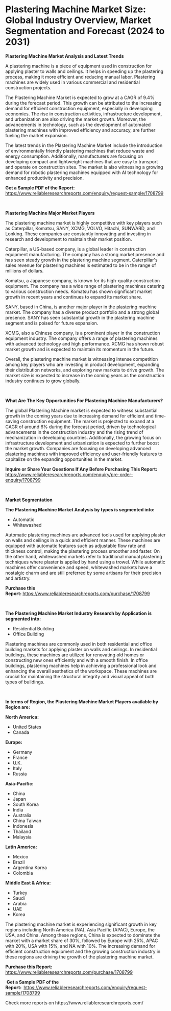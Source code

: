 <p><h1>Plastering Machine Market Size: Global Industry Overview, Market Segmentation and Forecast (2024 to 2031)</h1></p><p><strong>Plastering Machine Market Analysis and Latest Trends</strong></p>
<p><p>A plastering machine is a piece of equipment used in construction for applying plaster to walls and ceilings. It helps in speeding up the plastering process, making it more efficient and reducing manual labor. Plastering machines are widely used in various commercial and residential construction projects.</p><p>The Plastering Machine Market is expected to grow at a CAGR of 9.4% during the forecast period. This growth can be attributed to the increasing demand for efficient construction equipment, especially in developing economies. The rise in construction activities, infrastructure development, and urbanization are also driving the market growth. Moreover, the advancements in technology, such as the development of automated plastering machines with improved efficiency and accuracy, are further fueling the market expansion.</p><p>The latest trends in the Plastering Machine Market include the introduction of environmentally friendly plastering machines that reduce waste and energy consumption. Additionally, manufacturers are focusing on developing compact and lightweight machines that are easy to transport and operate on construction sites. The market is also witnessing a growing demand for robotic plastering machines equipped with AI technology for enhanced productivity and precision.</p></p>
<p><strong>Get a Sample PDF of the Report:&nbsp;</strong> <a href="https://www.reliableresearchreports.com/enquiry/request-sample/1708799">https://www.reliableresearchreports.com/enquiry/request-sample/1708799</a></p>
<p>&nbsp;</p>
<p><strong>Plastering Machine Major Market Players</strong></p>
<p><p>The plastering machine market is highly competitive with key players such as Caterpillar, Komatsu, SANY, XCMG, VOLVO, Hitachi, SUNWARD, and Lonking. These companies are constantly innovating and investing in research and development to maintain their market position.</p><p>Caterpillar, a US-based company, is a global leader in construction equipment manufacturing. The company has a strong market presence and has seen steady growth in the plastering machine segment. Caterpillar's sales revenue for plastering machines is estimated to be in the range of millions of dollars.</p><p>Komatsu, a Japanese company, is known for its high-quality construction equipment. The company has a wide range of plastering machines catering to various construction needs. Komatsu has shown significant market growth in recent years and continues to expand its market share.</p><p>SANY, based in China, is another major player in the plastering machine market. The company has a diverse product portfolio and a strong global presence. SANY has seen substantial growth in the plastering machine segment and is poised for future expansion.</p><p>XCMG, also a Chinese company, is a prominent player in the construction equipment industry. The company offers a range of plastering machines with advanced technology and high performance. XCMG has shown robust market growth and is expected to maintain its momentum in the future.</p><p>Overall, the plastering machine market is witnessing intense competition among key players who are investing in product development, expanding their distribution networks, and exploring new markets to drive growth. The market size is expected to increase in the coming years as the construction industry continues to grow globally.</p></p>
<p>&nbsp;</p>
<p><strong>What Are The Key Opportunities For Plastering Machine Manufacturers?</strong></p>
<p><p>The global Plastering Machine market is expected to witness substantial growth in the coming years due to increasing demand for efficient and time-saving construction equipment. The market is projected to expand at a CAGR of around 6% during the forecast period, driven by technological advancements in the construction industry and the rising trend of mechanization in developing countries. Additionally, the growing focus on infrastructure development and urbanization is expected to further boost the market growth. Companies are focusing on developing advanced plastering machines with improved efficiency and user-friendly features to capitalize on the expanding opportunities in the market.</p></p>
<p><strong>Inquire or Share Your Questions If Any Before Purchasing This Report:</strong> <a href="https://www.reliableresearchreports.com/enquiry/pre-order-enquiry/1708799">https://www.reliableresearchreports.com/enquiry/pre-order-enquiry/1708799</a></p>
<p>&nbsp;</p>
<p><strong>Market Segmentation</strong></p>
<p><strong>The Plastering Machine Market Analysis by types is segmented into:</strong></p>
<p><ul><li>Automatic</li><li>Whitewashed</li></ul></p>
<p><p>Automatic plastering machines are advanced tools used for applying plaster on walls and ceilings in a quick and efficient manner. These machines are equipped with automatic features such as adjustable flow rate and thickness control, making the plastering process smoother and faster. On the other hand, whitewashed markets refer to traditional manual plastering techniques where plaster is applied by hand using a trowel. While automatic machines offer convenience and speed, whitewashed markets have a nostalgic charm and are still preferred by some artisans for their precision and artistry.</p></p>
<p><strong>Purchase this Report:&nbsp;</strong><a href="https://www.reliableresearchreports.com/purchase/1708799">https://www.reliableresearchreports.com/purchase/1708799</a></p>
<p>&nbsp;</p>
<p><strong>The Plastering Machine Market Industry Research by Application is segmented into:</strong></p>
<p><ul><li>Residential Building</li><li>Office Building</li></ul></p>
<p><p>Plastering machines are commonly used in both residential and office building markets for applying plaster on walls and ceilings. In residential buildings, these machines are utilized for renovating old homes or constructing new ones efficiently and with a smooth finish. In office buildings, plastering machines help in achieving a professional look and enhancing the overall aesthetics of the workspace. These machines are crucial for maintaining the structural integrity and visual appeal of both types of buildings.</p></p>
<p>&nbsp;</p>
<p><strong>In terms of Region, the Plastering Machine Market Players available by Region are:</strong></p>
<p>
    <p> <strong> North America: </strong>
        <ul>
            <li>United States</li>
            <li>Canada</li>
        </ul>
        </p> 
    <p> <strong> Europe: </strong>
        <ul>
            <li>Germany</li>
            <li>France</li>
            <li>U.K.</li>
            <li>Italy</li>
            <li>Russia</li>
        </ul>
        </p> 
    <p> <strong> Asia-Pacific: </strong>
        <ul>
            <li>China</li>
            <li>Japan</li>
            <li>South Korea</li>
            <li>India</li>
            <li>Australia</li>
            <li>China Taiwan</li>
            <li>Indonesia</li>
            <li>Thailand</li>
            <li>Malaysia</li>
        </ul>
        </p> 
    <p> <strong> Latin America: </strong>
        <ul>
            <li>Mexico</li>
            <li>Brazil</li>
            <li>Argentina Korea</li>
            <li>Colombia</li>
        </ul>
        </p> 
    <p> <strong> Middle East & Africa: </strong>
        <ul>
            <li>Turkey</li>
            <li>Saudi</li>
            <li>Arabia</li>
            <li>UAE</li>
            <li>Korea</li>
        </ul>
    </p>
    </p>
<p><p>The plastering machine market is experiencing significant growth in key regions including North America (NA), Asia Pacific (APAC), Europe, the USA, and China. Among these regions, China is expected to dominate the market with a market share of 30%, followed by Europe with 25%, APAC with 20%, USA with 15%, and NA with 10%. The increasing demand for efficient construction equipment and the growing construction industry in these regions are driving the growth of the plastering machine market.</p></p>
<p><strong>Purchase this Report: </strong><a href="https://www.reliableresearchreports.com/purchase/1708799">https://www.reliableresearchreports.com/purchase/1708799</a></p>
<p>&nbsp;<strong>Get a Sample PDF of the Report:&nbsp;&nbsp;</strong><a href="https://www.reliableresearchreports.com/enquiry/request-sample/1708799">https://www.reliableresearchreports.com/enquiry/request-sample/1708799</a></p>
<p><strong></strong></p>
<p>Check more reports on https://www.reliableresearchreports.com/</p>